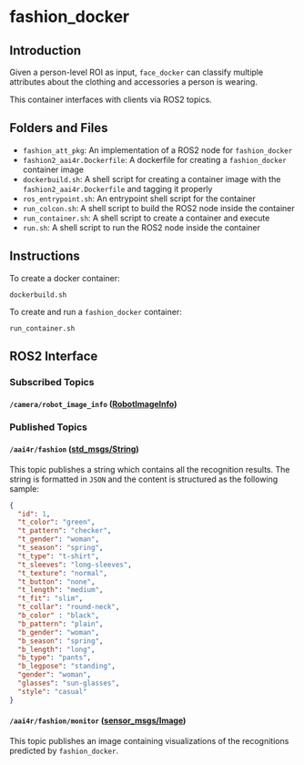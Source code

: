 # fashion_docker

## Introduction

Given a person-level ROI as input, ``face_docker`` can classify multiple attributes about the clothing and accessories a person is wearing.

This container interfaces with clients via ROS2 topics.

## Folders and Files

- ``fashion_att_pkg``: An implementation of a ROS2 node for ``fashion_docker``
- ``fashion2_aai4r.Dockerfile``: A dockerfile for creating a ``fashion_docker`` container image
- ``dockerbuild.sh``: A shell script for creating a container image with the ``fashion2_aai4r.Dockerfile`` and tagging it properly
- ``ros_entrypoint.sh``: An entrypoint shell script for the container
- ``run_colcon.sh``: A shell script to build the ROS2 node inside the container
- ``run_container.sh``: A shell script to create a container and execute
- ``run.sh``: A shell script to run the ROS2 node inside the container

## Instructions

To create a docker container:

```
dockerbuild.sh
```

To create and run a ``fashion_docker`` container:

```
run_container.sh
```

## ROS2 Interface

### Subscribed Topics

#### ``/camera/robot_image_info`` ([RobotImageInfo](https://github.com/aai4r/ai-containers/blob/main/aai4r_edge_interfaces/msg/RobotImageInfo.msg))


### Published Topics

#### ``/aai4r/fashion`` ([std_msgs/String](https://github.com/ros2/common_interfaces/blob/humble/std_msgs/msg/String.msg))

This topic publishes a string which contains all the recognition results. The string is formatted in ``JSON`` and the content is structured as the following sample:

```json
{
  "id": 1, 
  "t_color": "green", 
  "t_pattern": "checker",
  "t_gender": "woman",
  "t_season": "spring",
  "t_type": "t-shirt",
  "t_sleeves": "long-sleeves",
  "t_texture": "normal",
  "t_button": "none",
  "t_length": "medium",
  "t_fit": "slim",
  "t_collar": "round-neck",
  "b_color" : "black",
  "b_pattern": "plain",
  "b_gender": "woman",
  "b_season": "spring",
  "b_length": "long",
  "b_type": "pants",
  "b_legpose": "standing",
  "gender": "woman",
  "glasses": "sun-glasses",
  "style": "casual"
}
```

#### ``/aai4r/fashion/monitor`` ([sensor_msgs/Image](https://github.com/ros2/common_interfaces/blob/humble/sensor_msgs/msg/Image.msg))


This topic publishes an image containing visualizations of the recognitions predicted by ``fashion_docker``.


